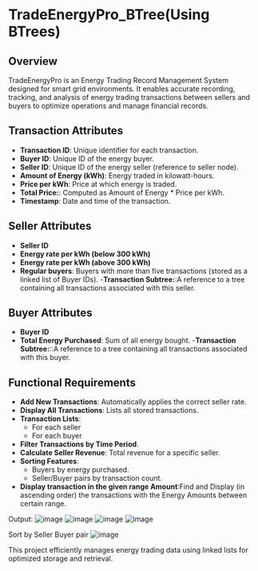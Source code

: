 # TradeEnergyPro_BTree(Using BTrees)
## Overview
TradeEnergyPro is an Energy Trading Record Management System designed for smart grid environments. It enables accurate recording, tracking, and analysis of energy trading transactions between sellers and buyers to optimize operations and manage financial records.

## Transaction Attributes
- **Transaction ID**: Unique identifier for each transaction.
- **Buyer ID**: Unique ID of the energy buyer.
- **Seller ID**: Unique ID of the energy seller (reference to seller node).
- **Amount of Energy (kWh)**: Energy traded in kilowatt-hours.
- **Price per kWh**: Price at which energy is traded.
- **Total Price:**: Computed as Amount of Energy * Price per kWh. 
- **Timestamp**: Date and time of the transaction.

## Seller Attributes
- **Seller ID**
- **Energy rate per kWh (below 300 kWh)**
- **Energy rate per kWh (above 300 kWh)**
- **Regular buyers**: Buyers with more than five transactions (stored as a linked list of Buyer IDs).
-**Transaction Subtree:**:A reference to a tree containing all transactions associated with this seller.

## Buyer Attributes
- **Buyer ID**
- **Total Energy Purchased**: Sum of all energy bought. 
-**Transaction Subtree:**::A reference to a tree containing all transactions associated with this buyer. 
  
## Functional Requirements
- **Add New Transactions**: Automatically applies the correct seller rate.
- **Display All Transactions**: Lists all stored transactions.
- **Transaction Lists**:
  - For each seller
  - For each buyer
- **Filter Transactions by Time Period**.
- **Calculate Seller Revenue**: Total revenue for a specific seller.
- **Sorting Features**:
  - Buyers by energy purchased.
  - Seller/Buyer pairs by transaction count.
- **Display transaction in the given range Amount**:Find and Display (in ascending order) the transactions with the Energy Amounts between
certain range. 

Output:
![image](https://github.com/user-attachments/assets/9462c32c-c8da-4283-90d7-56bea36624c5)
![image](https://github.com/user-attachments/assets/4da440c6-5896-4894-99fb-42ba6b8a9140)
![image](https://github.com/user-attachments/assets/d133c30a-08c8-45dd-b0b4-619e7d04d4aa)
![image](https://github.com/user-attachments/assets/d9324d9c-3b3f-444d-b29d-8bfac6a94135)

Sort by Seller Buyer pair
![image](https://github.com/user-attachments/assets/64a17e0f-ad62-4b9a-83a5-c8d9208dec7e)




This project efficiently manages energy trading data using linked lists for optimized storage and retrieval.
